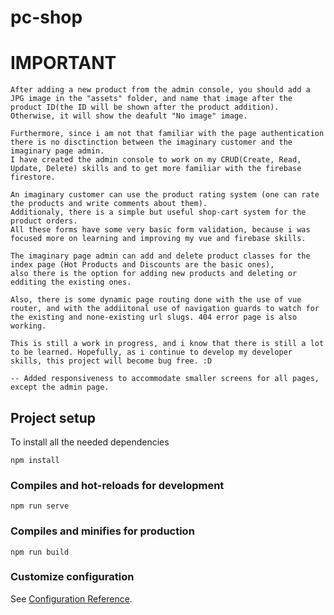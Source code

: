 # pc-shop

# IMPORTANT
    After adding a new product from the admin console, you should add a JPG image in the "assets" folder, and name that image after the product ID(the ID will be shown after the product addition).
    Otherwise, it will show the deafult "No image" image.

    Furthermore, since i am not that familiar with the page authentication there is no disctinction between the imaginary customer and the imaginary page admin.
    I have created the admin console to work on my CRUD(Create, Read, Update, Delete) skills and to get more familiar with the firebase firestore.

    An imaginary customer can use the product rating system (one can rate the products and write comments about them).
    Additionaly, there is a simple but useful shop-cart system for the product orders. 
    All these forms have some very basic form validation, because i was focused more on learning and improving my vue and firebase skills.

    The imaginary page admin can add and delete product classes for the index page (Hot Products and Discounts are the basic ones), 
    also there is the option for adding new products and deleting or edditing the existing ones. 

    Also, there is some dynamic page routing done with the use of vue router, and with the addiitonal use of navigation guards to watch for the existing and none-existing url slugs. 404 error page is also working.
    
    This is still a work in progress, and i know that there is still a lot to be learned. Hopefully, as i continue to develop my developer skills, this project will become bug free. :D

    -- Added responsiveness to accommodate smaller screens for all pages, except the admin page.
## Project setup

 To install all the needed dependencies
```
npm install
```

### Compiles and hot-reloads for development
```
npm run serve
```

### Compiles and minifies for production
```
npm run build
```

### Customize configuration
See [Configuration Reference](https://cli.vuejs.org/config/).
